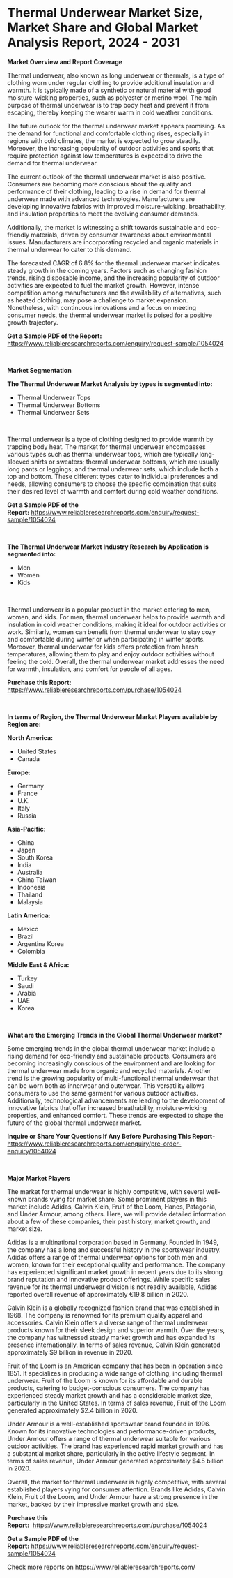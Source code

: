 <p><h1>Thermal Underwear Market Size, Market Share and Global Market Analysis Report, 2024 - 2031</h1></p><p><strong>Market Overview and Report Coverage</strong></p>
<p><p>Thermal underwear, also known as long underwear or thermals, is a type of clothing worn under regular clothing to provide additional insulation and warmth. It is typically made of a synthetic or natural material with good moisture-wicking properties, such as polyester or merino wool. The main purpose of thermal underwear is to trap body heat and prevent it from escaping, thereby keeping the wearer warm in cold weather conditions.</p><p>The future outlook for the thermal underwear market appears promising. As the demand for functional and comfortable clothing rises, especially in regions with cold climates, the market is expected to grow steadily. Moreover, the increasing popularity of outdoor activities and sports that require protection against low temperatures is expected to drive the demand for thermal underwear.</p><p>The current outlook of the thermal underwear market is also positive. Consumers are becoming more conscious about the quality and performance of their clothing, leading to a rise in demand for thermal underwear made with advanced technologies. Manufacturers are developing innovative fabrics with improved moisture-wicking, breathability, and insulation properties to meet the evolving consumer demands.</p><p>Additionally, the market is witnessing a shift towards sustainable and eco-friendly materials, driven by consumer awareness about environmental issues. Manufacturers are incorporating recycled and organic materials in thermal underwear to cater to this demand.</p><p>The forecasted CAGR of 6.8% for the thermal underwear market indicates steady growth in the coming years. Factors such as changing fashion trends, rising disposable income, and the increasing popularity of outdoor activities are expected to fuel the market growth. However, intense competition among manufacturers and the availability of alternatives, such as heated clothing, may pose a challenge to market expansion. Nonetheless, with continuous innovations and a focus on meeting consumer needs, the thermal underwear market is poised for a positive growth trajectory.</p></p>
<p><strong>Get a Sample PDF of the Report:</strong> <a href="https://www.reliableresearchreports.com/enquiry/request-sample/1054024">https://www.reliableresearchreports.com/enquiry/request-sample/1054024</a></p>
<p>&nbsp;</p>
<p><strong>Market Segmentation</strong></p>
<p><strong>The Thermal Underwear Market Analysis by types is segmented into:</strong></p>
<p><ul><li>Thermal Underwear Tops</li><li>Thermal Underwear Bottoms</li><li>Thermal Underwear Sets</li></ul></p>
<p>&nbsp;</p>
<p><p>Thermal underwear is a type of clothing designed to provide warmth by trapping body heat. The market for thermal underwear encompasses various types such as thermal underwear tops, which are typically long-sleeved shirts or sweaters; thermal underwear bottoms, which are usually long pants or leggings; and thermal underwear sets, which include both a top and bottom. These different types cater to individual preferences and needs, allowing consumers to choose the specific combination that suits their desired level of warmth and comfort during cold weather conditions.</p></p>
<p><strong>Get a Sample PDF of the Report:</strong>&nbsp;<a href="https://www.reliableresearchreports.com/enquiry/request-sample/1054024">https://www.reliableresearchreports.com/enquiry/request-sample/1054024</a></p>
<p>&nbsp;</p>
<p><strong>The Thermal Underwear Market Industry Research by Application is segmented into:</strong></p>
<p><ul><li>Men</li><li>Women</li><li>Kids</li></ul></p>
<p>&nbsp;</p>
<p><p>Thermal underwear is a popular product in the market catering to men, women, and kids. For men, thermal underwear helps to provide warmth and insulation in cold weather conditions, making it ideal for outdoor activities or work. Similarly, women can benefit from thermal underwear to stay cozy and comfortable during winter or when participating in winter sports. Moreover, thermal underwear for kids offers protection from harsh temperatures, allowing them to play and enjoy outdoor activities without feeling the cold. Overall, the thermal underwear market addresses the need for warmth, insulation, and comfort for people of all ages.</p></p>
<p><strong>Purchase this Report:</strong>&nbsp; <a href="https://www.reliableresearchreports.com/purchase/1054024">https://www.reliableresearchreports.com/purchase/1054024</a></p>
<p>&nbsp;</p>
<p><strong>In terms of Region, the Thermal Underwear Market Players available by Region are:</strong></p>
<p>
    <p> <strong> North America: </strong>
        <ul>
            <li>United States</li>
            <li>Canada</li>
        </ul>
        </p> 
    <p> <strong> Europe: </strong>
        <ul>
            <li>Germany</li>
            <li>France</li>
            <li>U.K.</li>
            <li>Italy</li>
            <li>Russia</li>
        </ul>
        </p> 
    <p> <strong> Asia-Pacific: </strong>
        <ul>
            <li>China</li>
            <li>Japan</li>
            <li>South Korea</li>
            <li>India</li>
            <li>Australia</li>
            <li>China Taiwan</li>
            <li>Indonesia</li>
            <li>Thailand</li>
            <li>Malaysia</li>
        </ul>
        </p> 
    <p> <strong> Latin America: </strong>
        <ul>
            <li>Mexico</li>
            <li>Brazil</li>
            <li>Argentina Korea</li>
            <li>Colombia</li>
        </ul>
        </p> 
    <p> <strong> Middle East & Africa: </strong>
        <ul>
            <li>Turkey</li>
            <li>Saudi</li>
            <li>Arabia</li>
            <li>UAE</li>
            <li>Korea</li>
        </ul>
    </p>
    </p>
<p>&nbsp;</p>
<p><strong>What are the Emerging Trends in the Global Thermal Underwear market?</strong></p>
<p><p>Some emerging trends in the global thermal underwear market include a rising demand for eco-friendly and sustainable products. Consumers are becoming increasingly conscious of the environment and are looking for thermal underwear made from organic and recycled materials. Another trend is the growing popularity of multi-functional thermal underwear that can be worn both as innerwear and outerwear. This versatility allows consumers to use the same garment for various outdoor activities. Additionally, technological advancements are leading to the development of innovative fabrics that offer increased breathability, moisture-wicking properties, and enhanced comfort. These trends are expected to shape the future of the global thermal underwear market.</p></p>
<p><strong>Inquire or Share Your Questions If Any Before Purchasing This Report</strong>- <a href="https://www.reliableresearchreports.com/enquiry/pre-order-enquiry/1054024">https://www.reliableresearchreports.com/enquiry/pre-order-enquiry/1054024</a></p>
<p>&nbsp;</p>
<p><strong>Major Market Players</strong></p>
<p><p>The market for thermal underwear is highly competitive, with several well-known brands vying for market share. Some prominent players in this market include Adidas, Calvin Klein, Fruit of the Loom, Hanes, Patagonia, and Under Armour, among others. Here, we will provide detailed information about a few of these companies, their past history, market growth, and market size.</p><p>Adidas is a multinational corporation based in Germany. Founded in 1949, the company has a long and successful history in the sportswear industry. Adidas offers a range of thermal underwear options for both men and women, known for their exceptional quality and performance. The company has experienced significant market growth in recent years due to its strong brand reputation and innovative product offerings. While specific sales revenue for its thermal underwear division is not readily available, Adidas reported overall revenue of approximately €19.8 billion in 2020.</p><p>Calvin Klein is a globally recognized fashion brand that was established in 1968. The company is renowned for its premium quality apparel and accessories. Calvin Klein offers a diverse range of thermal underwear products known for their sleek design and superior warmth. Over the years, the company has witnessed steady market growth and has expanded its presence internationally. In terms of sales revenue, Calvin Klein generated approximately $9 billion in revenue in 2020.</p><p>Fruit of the Loom is an American company that has been in operation since 1851. It specializes in producing a wide range of clothing, including thermal underwear. Fruit of the Loom is known for its affordable and durable products, catering to budget-conscious consumers. The company has experienced steady market growth and has a considerable market size, particularly in the United States. In terms of sales revenue, Fruit of the Loom generated approximately $2.4 billion in 2020.</p><p>Under Armour is a well-established sportswear brand founded in 1996. Known for its innovative technologies and performance-driven products, Under Armour offers a range of thermal underwear suitable for various outdoor activities. The brand has experienced rapid market growth and has a substantial market share, particularly in the active lifestyle segment. In terms of sales revenue, Under Armour generated approximately $4.5 billion in 2020.</p><p>Overall, the market for thermal underwear is highly competitive, with several established players vying for consumer attention. Brands like Adidas, Calvin Klein, Fruit of the Loom, and Under Armour have a strong presence in the market, backed by their impressive market growth and size.</p></p>
<p><strong>Purchase this Report:</strong>&nbsp;&nbsp;<a href="https://www.reliableresearchreports.com/purchase/1054024">https://www.reliableresearchreports.com/purchase/1054024</a></p>
<p></p>
<p><strong>Get a Sample PDF of the Report:</strong>&nbsp;<a href="https://www.reliableresearchreports.com/enquiry/request-sample/1054024">https://www.reliableresearchreports.com/enquiry/request-sample/1054024</a></p>
<p>Check more reports on https://www.reliableresearchreports.com/</p>